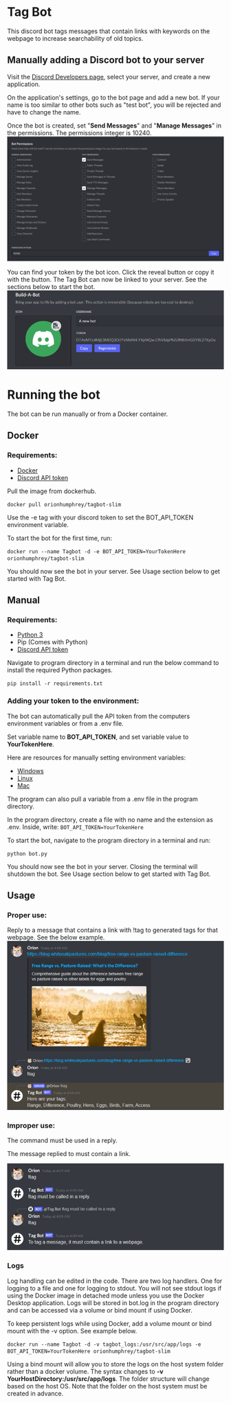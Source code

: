 # Tag Bot
This discord bot tags messages that contain links with keywords on the webpage to increase searchability of old topics.

## Manually adding a Discord bot to your server
Visit the [Discord Developers page](https://discord.com/developers), select your server, and create a new application.

On the application's settings, go to the bot page and add a new bot. If your name is too similar to other bots such as "test bot", you will be rejected and have to change the name.

Once the bot is created, set "**Send Messages**" and "**Manage Messages**" in the permissions. The permissions integer is 10240.
![Permissions](/images/permissions.jpg)

You can find your token by the bot icon. Click the reveal button or copy it with the button. The Tag Bot can now be linked to your server. See the sections below to start the bot.
![Token](/images/token.jpg)

# Running the bot
The bot can be run manually or from a Docker container.

## Docker
### Requirements:
- [Docker](https://www.docker.com/get-started)
- [Discord API token](https://discord.com/developers)

Pull the image from dockerhub.
```
docker pull orionhumphrey/tagbot-slim
```
Use the -e tag with your discord token to set the BOT_API_TOKEN environment variable.

To start the bot for the first time, run:
```
docker run --name Tagbot -d -e BOT_API_TOKEN=YourTokenHere orionhumphrey/tagbot-slim
```
You should now see the bot in your server. See Usage section below to get started with Tag Bot.

## Manual
### Requirements:
- [Python 3](https://www.python.org/downloads/)
- Pip (Comes with Python)
- [Discord API token](https://discord.com/developers)

Navigate to program directory in a terminal and run the below command to install the required Python packages.
```
pip install -r requirements.txt
```
### Adding your token to the environment:
The bot can automatically pull the API token from the computers environment variables or from a .env file.

Set variable name to **BOT_API_TOKEN**, and set variable value to **YourTokenHere**.

Here are resources for manually setting environment variables:
- [Windows](https://docs.oracle.com/en/database/oracle/machine-learning/oml4r/1.5.1/oread/creating-and-modifying-environment-variables-on-windows.html#GUID-DD6F9982-60D5-48F6-8270-A27EC53807D0)
- [Linux](https://linuxize.com/post/how-to-set-and-list-environment-variables-in-linux/)
- [Mac](https://phoenixnap.com/kb/set-environment-variable-mac)

The program can also pull a variable from a .env file in the program directory.

In the program directory, create a file with no name and the extension as .env. Inside, write: `BOT_API_TOKEN=YourTokenHere`

To start the bot, navigate to the program directory in a terminal and run:
```
python bot.py
```
You should now see the bot in your server. Closing the terminal will shutdown the bot. See Usage section below to get started with Tag Bot.


## Usage

### Proper use:
Reply to a message that contains a link with !tag to generated tags for that webpage. See the below example.
![Example1](/images/example1.jpg)
### Improper use:
The command must be used in a reply.

The message replied to must contain a link.

![Example2](/images/example2.jpg)

### Logs
Log handling can be edited in the code.
There are two log handlers. One for logging to a file and one for logging to stdout. You will not see stdout logs if using the Docker image in detached mode unless you use the Docker Desktop application. Logs will be stored in bot.log in the program directory and can be accessed via a volume or bind mount if using Docker.

To keep persistent logs while using Docker, add a volume mount or bind mount with the -v option. See example below.

```
docker run --name Tagbot -d -v tagbot_logs:/usr/src/app/logs -e BOT_API_TOKEN=YourTokenHere orionhumphrey/tagbot-slim
```

Using a bind mount will allow you to store the logs on the host system folder rather than a docker volume. The syntax changes to **-v YourHostDirectory:/usr/src/app/logs**. The folder structure will change based on the host OS. Note that the folder on the host system must be created in advance.
